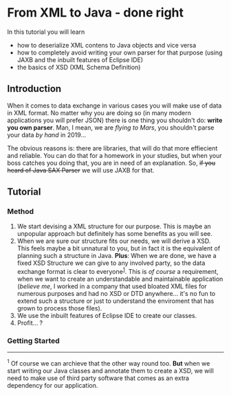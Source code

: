 [//]: # (don't forget to add links to all related topics, platforms etc. later)

# From XML to Java - done right
In this tutorial you will learn
- how to deserialize XML contens to Java objects and vice versa
- how to completely avoid writing your own parser for that purpose (using JAXB and the inbuilt features of Eclipse IDE)
- the basics of XSD (XML Schema Definition)

## Introduction
When it comes to data exchange in various cases you will make use of data in XML format. No matter why you are doing so (in many modern applications you will prefer JSON) there is one thing you shouldn't do: **write you own parser**. Man, I mean, we are *flying to Mars*, you shouldn't parse your data *by hand* in 2019...

The obvious reasons is: there are libraries, that will do that more effiecient and reliable. You can do that for a homework in your studies, but when your boss catches you doing that, you are in need of an explanation. So, ~~if you heard of Java SAX Parser~~ we will use JAXB for that.

## Tutorial
### Method
1. We start devising a XML structure for our purpose. This is maybe an unpopular approach but definitely has some benefits as you will see.
1. When we are sure our structure fits our needs, we will derive a XSD. This feels maybe a bit unnatural to you, but in fact it is the equivalent of planning such a structure in Java. **Plus**: When we are done, we have a fixed XSD Structure we can give to any involved party, so the data exchange format is clear to everyone<sup>[1](#footnote-1)</sup>. This is *of course* a requirement, when we want to create an understandable and maintainable application (*believe me*, I worked in a company that used bloated XML files for numerous purposes and had no XSD or DTD anywhere... it's no fun to extend such a structure or just to understand the enviroment that has grown to process those files).
1. We use the inbuilt features of Eclipse IDE to create our classes.
1. Profit... ?

### Getting Started

[//]: # (emph. the benefits: when deriving a xsd from a xml you REALLY have to think about what you do and how to make it extensible for future developments -> also emph.: when building the xsd DON'T try to cover every future case that comes to your mind, that's not necessary! Just implement what your customer needs and implement your structures extensible!)

-----
<sup><a name="footnote-1">1</a></sup> Of course we can archieve that the other way round too. **But** when we start writing our Java classes and annotate them to create a XSD, we will need to make use of third party software that comes as an extra dependency for our application.
